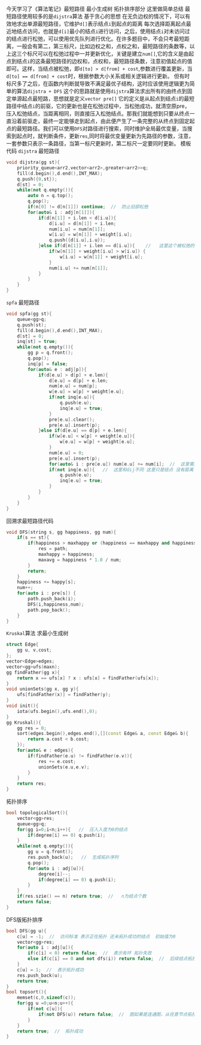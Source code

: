今天学习了《算法笔记》最短路径 最小生成树 拓扑排序部分 这里做简单总结
最短路径使用较多的是`dijstra`算法 基于贪心的思想 在无负边权的情况下，可以有效地求出单源最短路径，它维护`d[]`表示结点`i`到起点的距离 每次选择距离起点最近地结点访问，也就是`d[i]`最小的结点`i`进行访问，之后，使用结点`i`对未访问过的结点进行松弛，可以使用优先队列进行优化。在许多题目中，不会只考最短距离，一般会有第二，第三标尺，比如边权之和，点权之和，最短路径的条数等，以上这三个标尺可以在松弛过程中一并更新优化，关键是建立`num[]`,它的含义是由起点到结点`i`的这条最短路径的边权和，点权和，最短路径条数，注意初值起点的值即可。这样，当结点被松弛，即`d[to] > d[from] + cost`,参数进行覆盖更新，当`d[to] == d[from] + cost`时，根据参数大小关系或相关逻辑进行更新。
但有时标尺多了之后，在函数内判断就导致不满足最优子结构，这时应该使用逻辑更为简单的算法`dijstra + DFS` 这个的思路就是使用`dijstra`算法求出所有的由终点到固定单源起点最短路，思想就是定义`vector pre[]` 它的定义是从起点到结点`i`的最短路径中结点`i`的前驱，它的更新也是在松弛过程中，当松弛成功，就清空原pre，压入松弛结点，当距离相同，则直接压入松弛结点。那我们就能想到只要从终点一直沿着前驱走，最终一定能够走到起点，由此便产生了一条完整的从终点到固定起点的最短路径。我们可以使用`DFS`对路径进行搜索，同时维护全局最优变量，当搜索到起点时，就判断条件，更新`res`,同时将最优变量更新为先路径的参数，注意，一套参数只表示一条路径，当第一标尺更新时，第二标尺一定要同时更新。
模板代码
`dijstra` 最短路径
```cpp
void dijstra(gg st){
    priority_queue<arr2,vector<arr2>,greater<arr2>>q;
    fill(d.begin(),d.end(),INT_MAX);
    q.push({0,st});
    d[st] = 0;
    while(not q.empty()){
        auto n = q.top();
        q.pop();
        if(n[0] != d[n[1]]) continue;  //  防止旧部松弛
        for(auto& i : adj[n[1]]){
            if(d[n[1]] + i.len < d[i.u]){
                d[i.u] = d[n[1]] + i.len;
                num[i.u] = num[n[1]];
                w[i.u] = w[n[1]] + weight[i.u];
                q.push({d[i.u],i.u});
            }else if(d[n[1]] + i.len == d[i.u]){    //   这里这个被松弛的结点无需入队 因为距离相同 结点相同 
                if(w[n[1]] + weight[i.u] > w[i.u]) {
                    w[i.u] = w[n[1]] + weight[i.u];
                }
                num[i.u] += num[n[1]];
            }
        }
    }
}
```

`spfa` 最短路径
```cpp
void spfa(gg st){
    queue<gg>q;
    q.push(st);
    fill(d.begin(),d.end(),INT_MAX);
    d[st] = 0;
    inq[st] = true;
    while(not q.empty()){
        gg p = q.front();
        q.pop();
        inq[p] = false;
        for(auto& e : adj[p]){
            if(d[e.u] > d[p] + e.len){
                d[e.u] = d[p] + e.len;
                num[e.u] = num[p];
                w[e.u] = w[p] + weight[e.u];
                if(not inq[e.u]){
                    q.push(e.u);
                    inq[e.u] = true;
                }
                pre[e.u].clear();
                pre[e.u].insert(p);
            }else if(d[e.u] == d[p] + e.len){
                if(w[e.u] < w[p] + weight[e.u]){
                    w[e.u] = w[p] + weight[e.u];
                }
                num[e.u] = 0;
                pre[e.u].insert(p);
                for(auto& i : pre[e.u]) num[e.u] += num[i];  //  这里需要重新计算  记前驱
                if(not inq[e.u]){   //  这里和dij不同 这里只是结点 没有距离 如果这个被松弛的点不在队中 也一定要入队
                    q.push(e.u);
                    inq[e.u] = true;
                }
            }
        }
    }
}
```

回溯求最短路径代码
```cpp
void DFS(string s, gg happiness, gg num){
    if(s == st){
        if(happiness > maxhappy or (happiness == maxhappy and happiness * 1.0 / num > maxavg)){
            res = path;
            maxhappy = happiness;
            maxavg = happiness * 1.0 / num;
        }
        return;
    }
    happiness += happy[s];
    num++;
    for(auto i : pre[s]) {
        path.push_back(i);
        DFS(i,happiness,num);
        path.pop_back();
    }
}
```

`Kruskal`算法 求最小生成树
```cpp
struct Edge{
    gg u, v,cost;
};
vector<Edge>edges;
vector<gg>ufs(maxn);
gg findFather(gg x){
    return x == ufs[x] ? x : ufs[x] = findFather(ufs[x]);
}
void unionSets(gg x, gg y){
    ufs[findFather(x)] = findFather(y);
}
void init(){
    iota(ufs.begin(),ufs.end(),0);
}
gg Kruskal(){
    gg res = 0;
    sort(edges.begin(),edges.end(),[](const Edge& a, const Edge& b){
        return a.cost < b.cost;
    });
    for(auto& e : edges){
        if(findFather(e.u) != findFather(e.v)){
            res += e.cost;
            unionSets(e.u,e.v);
        }
    }
    return res;
}
```

拓扑排序
```cpp
bool topologicalSort(){
    vector<gg>res;
    queue<gg>q;
    for(gg i=0;i<n;i++){   //  压入入度为0的结点
        if(degree[i] == 0) q.push(i);
    }
    while(not q.empty()){
        gg u = q.front();
        res.push_back(u);   //  生成拓扑序列
        q.pop();
        for(auto i : adj[u]){
            degree[i]--;
            if(degree[i] == 0) q.push(i);
        }
    }
    if(res.szie() == n) return true;  //   n为结点个数
    return false;
}
```
DFS版拓扑排序
```cpp
bool DFS(gg u){
    c[u] = -1;  //  访问标准 表示正在拓扑 还未拓扑成功的结点  初始值为0
    vector<gg>res;
    for(auto i : adj[u]){
        if(c[i] < 0) return false;  //  表示有环 拓扑失败
        else if(c[i] == 0 and not dfs(i)) return false;  //  后续结点拓扑失败
    }
    c[u] = 1;  //  表示拓扑成功
    res.push_back(u);
    return true;
}
bool topsort(){
    memset(c,0,sizeof(c));
    for(gg u =0;u<n;u++){
        if(not c[u]){
            if(not DFS(u)) return false;  //  图如果是连通图，从任意节点拓扑一次，若失败，即有环，若成功，即无环
        }
    }
    return true;  //  拓扑成功
}
```